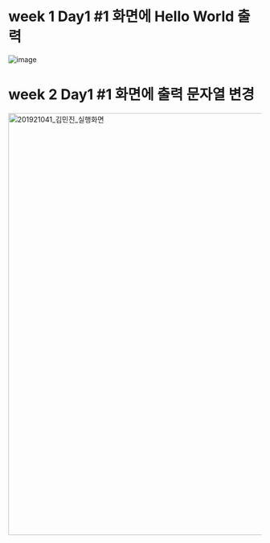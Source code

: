 # week 1 Day1 #1 화면에 Hello World 출력
![image](https://user-images.githubusercontent.com/79950103/110567742-5587b780-8195-11eb-8533-2974d2bf4c86.png)
# week 2 Day1  #1 화면에 출력 문자열 변경
<img width="838" alt="201921041_김민진_실행화면" src="https://user-images.githubusercontent.com/79950103/110567963-a8fa0580-8195-11eb-92e0-fd731a3c5d74.png">
